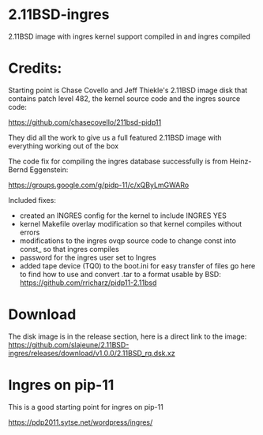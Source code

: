 # 2.11BSD-ingres
2.11BSD image with ingres kernel support compiled in and ingres compiled

# Credits:

Starting point is Chase Covello and Jeff Thiekle's 2.11BSD image disk that contains patch level 482, the kernel source code and the ingres source code:

https://github.com/chasecovello/211bsd-pidp11

They did all the work to give us a full featured 2.11BSD image with everything working out of the box

The code fix for compiling the ingres database successfully is from Heinz-Bernd Eggenstein:

https://groups.google.com/g/pidp-11/c/xQByLmGWARo

Included fixes:

- created an INGRES config for the kernel to include INGRES YES
- kernel Makefile overlay modification so that kernel compiles without errors
- modifications to the ingres ovqp source code to change const into const_ so that ingres compiles
- password for the ingres user set to Ingres
- added tape device (TQ0) to the boot.ini for easy transfer of files go here to find how to use and convert .tar to a format usable by BSD: https://github.com/rricharz/pidp11-2.11bsd

# Download

The disk image is in the release section, here is a direct link to the image: https://github.com/slajeune/2.11BSD-ingres/releases/download/v1.0.0/2.11BSD_rq.dsk.xz

# Ingres on pip-11

This is a good starting point for ingres on pip-11

https://pdp2011.sytse.net/wordpress/ingres/
